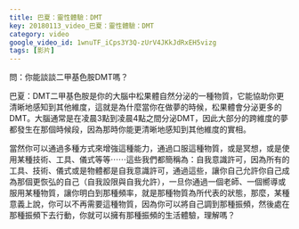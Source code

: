 ```yaml
---
title: 巴夏：靈性體驗：DMT
key: 20180113_video_巴夏：靈性體驗：DMT
category: video
google_video_id: 1wnuTF_iCps3Y3Q-zUrV4JKkJdRxEH5vizg
tags: [影片]
---
```


問：你能談談二甲基色胺DMT嗎？

巴夏：DMT二甲基色胺是你的大腦中松果體自然分泌的一種物質，它能協助你更清晰地感知到其他維度，這就是為什麼當你在做夢的時候，松果體會分泌更多的DMT。大腦通常是在凌晨3點到凌晨4點之間分泌DMT，因此大部分的跨維度的夢都發生在那個時候段，因為那時你能更清晰地感知到其他維度的實相。

當然你可以通過多種方式來增強這種能力，通過口服這種物質，或是冥想，或是使用某種技術、工具、儀式等等⋯⋯這些我們都簡稱為：自我意識許可，因為所有的工具、技術、儀式或是物體都是自我意識許可，通過這些，讓你自己允許你自己成為那個更恢弘的自己（自我設限與自我允許），一旦你通過一個老師、一個嚮導或服用某種物質，讓你明白到那種頻率，就是那種物質為所代表的狀態，那麼，某種意義上說，你可以不再需要這種物質，因為你可以將自己調到那種振頻，然後處在那種振頻下去行動，你就可以擁有那種振頻的生活體驗，理解嗎？
